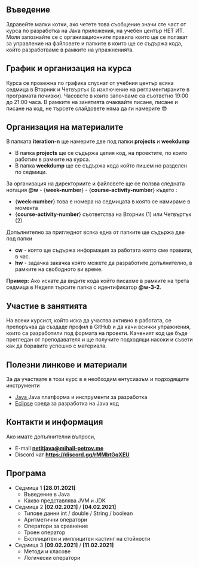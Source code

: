 ## Въведение
Здравейте малки котки, ако четете това съобщение значи сте част от курса по разработка на Java приложения, на учебен център НЕТ ИТ. Моля запознайте се с организационните правила които ще се ползват за управление на файловете и папките в които ще се съдържа кода, който разработваме в рамките на упражненията. 
## График и организация на курса
Курса се провежна по графика спуснат от учебния център всяка седмица в Вторник и Четвъртък (с изключение на регламентираните в програмата почивки). Часовете в които започваме са съответно 19:00 до 21:00 часа. В рамките на занятията очаквайте писане, писане и писане на код, не търсете слайдовете няма да ги намерите 😎
## Организация на материалите
В папката **iteration-n** ще намерите две под папки **projects** и **weekdump** 
- В папка **projects** ще се съдържа целия код, на проектите, по които работим в рамките на курса. 
- В папка **weekdump** ще се съдържа кода който пишем но разделен по седмици. 

За организация на директориите и файловете ще се ползва следната нотация
**@w** - {**week-number**} - {**course-activity-number**} където :
- {**week-number**} това е номера на седмицата в която се намираме в момента
- {**course-activity-number**} съответства на Вторник (1) или Четвъртък (2)

Допълнително за пригледнот всяка една от папките ще съдържа две под папки
- **cw** - която ще съдържа информация за работата която сме правили, в час.
- **hw** - задачка закачка която можете да разработите допълнително, в рамките на свободното ви време.

**Пример:** 
Ако искате да видите кода който писахме в рамките на трета седмица в Неделя търсите папка с идентификатор **@w-3-2**. 

## Участие в занятията
На всеки курсист, който иска да участва активно в работата, се препоръчва да създаде профил в GitHub и да качи всички упражнения, които са разработили под формата на проекти. Каченият код ще бъде прегледан от преподавателя и ще получите подходящи насоки и съвети как да боравите успешно с материала.

## Полезни линкове и материали
За да участвате в този курс в е необходим ентусиазъм и подходящите инструменти 
- [Java ](https://www.oracle.com/java/technologies/javase-downloads.html)  Java платформа и инструменти за разработка
- [Eclipse](https://www.eclipse.org/)                среда за разработка на Java код

## Контакти и информация 
Ако имате допълнителни въпроси, 
- E-mail  **netitjava@mihail-petrov.me**
- Discord чат **https://discord.gg/rMMbtGqXEU**

## Програма

- Седмица 1 **[28.01.2021]**
  - Въведение в Java
  - Какво представлява JVM и JDK 
- Седмица 2 **[02.02.2021]** / **[04.02.2021]**
  - Типове данни int / double / String / boolean
  - Аритметични оператори
  - Оператори за сравнение 
  - Троен оператор
  - Експлицитен и имплицитен кастинг на стойности
- Седмица 3 **[09.02.2021]** / **[11.02.2021]**
  - Методи и класове
  - Логически оператори